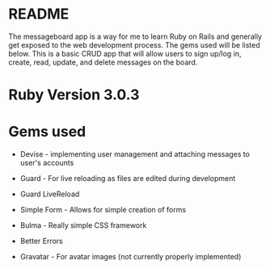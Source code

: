 # README

The messageboard app is a way for me to learn Ruby on Rails and generally get
exposed to the web development process. The gems used will be listed below.
This is a basic CRUD app that will allow users to sign up/log in, create, read,
update, and delete messages on the board. 

# Ruby Version 3.0.3

# Gems used
* Devise - implementing user management and attaching messages to user's accounts

* Guard - For live reloading as files are edited during development

* Guard LiveReload

* Simple Form - Allows for simple creation of forms

* Bulma - Really simple CSS framework

* Better Errors

* Gravatar - For avatar images (not currently properly implemented)


